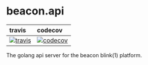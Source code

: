 # beacon.api

| travis | codecov |
| :--- | :---- |
| [![travis][1]][2] | [![codecov][3]][4] |

The golang api server for the beacon blink(1) platform.


[1]: https://travis-ci.org/dadleyy/beacon.api.svg?branch=master
[2]: https://travis-ci.org/dadleyy/beacon.api
[3]: https://codecov.io/gh/dadleyy/beacon.api/branch/master/graph/badge.svg
[4]: https://codecov.io/gh/dadleyy/beacon.api
